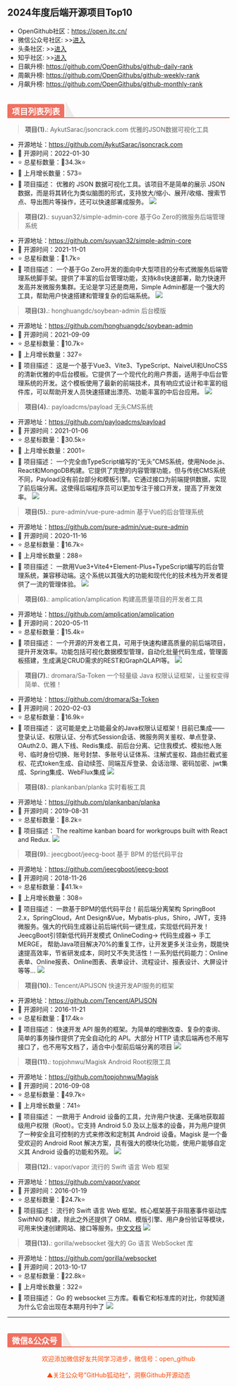 ## 2024年度后端开源项目Top10

- OpenGithub社区：https://open.itc.cn/
- 微信公众号社区: >>[进入](https://mp.weixin.qq.com/mp/appmsgalbum?__biz=MzkzOTQ5Mzk0NA==&action=getalbum&album_id=2943875821830864900&scene=173&subscene=227&sessionid=1724741336&enterid=1724741344&from_msgid=2247486556&from_itemidx=1&count=3&nolastread=1#wechat_redirect)
- 头条社区: >>[进入](https://www.toutiao.com/c/user/token/MS4wLjABAAAAmvfOws0L3K53LliyFX5JSmIS3b8RmD4dj_uwATFbgu4/)
- 知乎社区: >>[进入](https://www.zhihu.com/people/OpenGithub)
- 日飙升榜: https://github.com/OpenGithubs/github-daily-rank
- 周飙升榜: https://github.com/OpenGithubs/github-weekly-rank
- 月飙升榜: https://github.com/OpenGithubs/github-monthly-rank

<h2 style="margin-top: 30px;margin-bottom: 15px;font-weight: bold;border-bottom: 2px solid rgb(239, 112, 96);font-size: 1.3em;"><span style="display: none;"></span><span style="display: inline-block;background: rgb(239, 112, 96);color: rgb(255, 255, 255);padding: 3px 10px 1px;border-top-right-radius: 3px;border-top-left-radius: 3px;margin-right: 3px;">项目列表列表</span><span style="display: inline-block;vertical-align: bottom;border-bottom: 36px solid #efebe9;border-right: 20px solid transparent;"> </span></h2>

> **项目(1).**: AykutSarac/jsoncrack.com  优雅的JSON数据可视化工具
- 开源地址：https://github.com/AykutSarac/jsoncrack.com
- 📅 开源时间：2022-01-30
- ⭐ 总星标数量：🔺34.3k⭐
- 🔺 上月增长数量：573⭐
- 📝 项目描述： 优雅的 JSON 数据可视化工具。该项目不是简单的展示 JSON 数据，而是将其转化为类似脑图的形式，支持放大/缩小、展开/收缩、搜索节点、导出图片等操作，还可以快速部署成服务。
    ![](https://photocdn.tv.sohu.com/img/github/453717720.png)
> **项目(2).**: suyuan32/simple-admin-core  基于Go Zero的微服务后端管理系统
- 开源地址：https://github.com/suyuan32/simple-admin-core
- 📅 开源时间：2021-11-01
- ⭐ 总星标数量：🔺1.7k⭐
- 📝 项目描述： 一个基于Go Zero开发的面向中大型项目的分布式微服务后端管理系统脚手架。提供了丰富的后台管理功能，支持k8s快速部署，助力快速开发高并发微服务集群。无论是学习还是商用，Simple Admin都是一个强大的工具，帮助用户快速搭建和管理复杂的后端系统。
    ![](http://photocdn.tv.sohu.com/img/q_mini/20240219/pic_org_d9838733-557e-4ca4-baad-6272e246c337.jpg)
> **项目(3).**: honghuangdc/soybean-admin  后台模版
- 开源地址：https://github.com/honghuangdc/soybean-admin
- 📅 开源时间：2021-09-09
- ⭐ 总星标数量：🔺10.7k⭐
- 🔺 上月增长数量：327⭐
- 📝 项目描述： 这是一个基于Vue3、Vite3、TypeScript、NaiveUI和UnoCSS的清新优雅的中后台模板。它提供了一个现代化的用户界面，适用于中后台管理系统的开发。这个模板使用了最新的前端技术，具有响应式设计和丰富的组件库，可以帮助开发人员快速搭建出漂亮、功能丰富的中后台应用。
    ![](http://photocdn.tv.sohu.com/img/q_mini/20230602/pic_org_bd321c7b-d9c4-4fc8-9ecf-f448a7a408cd.png)
> **项目(4).**: payloadcms/payload  无头CMS系统
- 开源地址：https://github.com/payloadcms/payload
- 📅 开源时间：2021-01-06
- ⭐ 总星标数量：🔺30.5k⭐
- 🔺 上月增长数量：2001⭐
- 📝 项目描述： 一个完全由TypeScript编写的“无头”CMS系统，使用Node.js、React和MongoDB构建。它提供了完整的内容管理功能，但与传统CMS系统不同，Payload没有前台部分和模板引擎。它通过接口为前端提供数据，实现了前后端分离。这使得后端程序员可以更加专注于接口开发，提高了开发效率。
    ![](https://photocdn.tv.sohu.com/img/github/327089870.png)
> **项目(5).**: pure-admin/vue-pure-admin  基于Vue的后台管理系统
- 开源地址：https://github.com/pure-admin/vue-pure-admin
- 📅 开源时间：2020-11-16
- ⭐ 总星标数量：🔺16.7k⭐
- 🔺 上月增长数量：288⭐
- 📝 项目描述： 一款用Vue3+Vite4+Element-Plus+TypeScript编写的后台管理系统，兼容移动端。这个系统以其强大的功能和现代化的技术栈为开发者提供了一流的管理体验。
    ![](http://photocdn.tv.sohu.com/img/q_mini/20240122/pic_org_0bfe219a-f072-419d-9f31-94af37d03ec0.png)
> **项目(6).**: amplication/amplication  构建高质量项目的开发者工具
- 开源地址：https://github.com/amplication/amplication
- 📅 开源时间：2020-05-11
- ⭐ 总星标数量：🔺15.4k⭐
- 📝 项目描述： 一个开源的开发者工具，可用于快速构建高质量的前后端项目，提升开发效率。功能包括可视化数据模型管理，自动化批量代码生成，管理面板搭建，生成满足CRUD需求的REST和GraphQLAPI等。
    ![](http://photocdn.tv.sohu.com/img/q_mini/20240624/pic_org_3183a61e-7949-45aa-9df4-4b66b529a49a.jpg)
> **项目(7).**: dromara/Sa-Token  一个轻量级 Java 权限认证框架，让鉴权变得简单、优雅！
- 开源地址：https://github.com/dromara/Sa-Token
- 📅 开源时间：2020-02-03
- ⭐ 总星标数量：🔺16.9k⭐
- 📝 项目描述： 这可能是史上功能最全的Java权限认证框架！目前已集成——登录认证、权限认证、分布式Session会话、微服务网关鉴权、单点登录、OAuth2.0、踢人下线、Redis集成、前后台分离、记住我模式、模拟他人账号、临时身份切换、账号封禁、多账号认证体系、注解式鉴权、路由拦截式鉴权、花式token生成、自动续签、同端互斥登录、会话治理、密码加密、jwt集成、Spring集成、WebFlux集成
    ![](http://photocdn.tv.sohu.com/img/upload/20231026/Sa-Token.png)
> **项目(8).**: plankanban/planka  实时看板工具
- 开源地址：https://github.com/plankanban/planka
- 📅 开源时间：2019-08-31
- ⭐ 总星标数量：🔺8.2k⭐
- 📝 项目描述： The realtime kanban board for workgroups built with React and Redux.
    ![](http://photocdn.tv.sohu.com/img/q_mini/20240325/pic_org_990c547e-3a1e-4951-ac72-64695e12d829.jpg)
> **项目(9).**: jeecgboot/jeecg-boot  基于 BPM 的低代码平台
- 开源地址：https://github.com/jeecgboot/jeecg-boot
- 📅 开源时间：2018-11-26
- ⭐ 总星标数量：🔺41.1k⭐
- 🔺 上月增长数量：308⭐
- 📝 项目描述： 一款基于BPM的低代码平台！前后端分离架构 SpringBoot 2.x，SpringCloud，Ant Design&Vue，Mybatis-plus，Shiro，JWT，支持微服务。强大的代码生成器让前后端代码一键生成，实现低代码开发！ JeecgBoot引领新低代码开发模式 OnlineCoding-> 代码生成器-> 手工MERGE， 帮助Java项目解决70%的重复工作，让开发更多关注业务，既能快速提高效率，节省研发成本，同时又不失灵活性！一系列低代码能力：Online表单、Online报表、Online图表、表单设计、流程设计、报表设计、大屏设计 等等...
    ![](http://photocdn.tv.sohu.com/img/q_mini/20240305/pic_org_75a1e6af-72e4-4f3a-bf9b-62141103fcd0.jpg)
> **项目(10).**: Tencent/APIJSON  快速开发API服务的框架
- 开源地址：https://github.com/Tencent/APIJSON
- 📅 开源时间：2016-11-21
- ⭐ 总星标数量：🔺17.4k⭐
- 📝 项目描述： 快速开发 API 服务的框架。为简单的增删改查、复杂的查询、简单的事务操作提供了完全自动化的 API。大部分 HTTP 请求后端再也不用写接口了，也不用写文档了，适合中小型前后端分离的项目
    ![](https://photocdn.tv.sohu.com/img/github/74359442.jpg)
> **项目(11).**: topjohnwu/Magisk  Android Root权限工具
- 开源地址：https://github.com/topjohnwu/Magisk
- 📅 开源时间：2016-09-08
- ⭐ 总星标数量：🔺49.7k⭐
- 🔺 上月增长数量：741⭐
- 📝 项目描述： 一款用于 Android 设备的工具，允许用户快速、无痛地获取超级用户权限（Root）。它支持 Android 5.0 及以上版本的设备，并为用户提供了一种安全且可控制的方式来修改和定制其 Android 设备。Magisk 是一个备受欢迎的 Android Root 解决方案，具有强大的模块化功能，使用户能够自定义其 Android 设备的功能和外观。
    ![](https://photocdn.tv.sohu.com/img/github/67702184.png)
> **项目(12).**: vapor/vapor  流行的 Swift 语言 Web 框架
- 开源地址：https://github.com/vapor/vapor
- 📅 开源时间：2016-01-19
- ⭐ 总星标数量：🔺24.7k⭐
- 📝 项目描述： 流行的 Swift 语言 Web 框架。核心框架基于非阻塞事件驱动库 SwiftNIO 构建，除此之外还提供了 ORM、模版引擎、用户身份验证等模块，可用来快速创建网站、接口等服务。[中文文档](https://cn.docs.vapor.codes)
    ![](https://photocdn.tv.sohu.com/img/github/49910095.png)
> **项目(13).**: gorilla/websocket  强大的 Go 语言 WebSocket 库
- 开源地址：https://github.com/gorilla/websocket
- 📅 开源时间：2013-10-17
- ⭐ 总星标数量：🔺22.8k⭐
- 🔺 上月增长数量：322⭐
- 📝 项目描述： Go 的 websocket 三方库。看看它和标准库的对比，你就知道为什么它会出现在本期月刊中了
    ![](https://photocdn.tv.sohu.com/img/github/13624859.png)

---

<h2 style="margin-top: 30px;margin-bottom: 15px;font-weight: bold;border-bottom: 2px solid rgb(239, 112, 96);font-size: 1.3em;"><span style="display: none;"></span><span style="display: inline-block;background: rgb(239, 112, 96);color: rgb(255, 255, 255);padding: 3px 10px 1px;border-top-right-radius: 3px;border-top-left-radius: 3px;margin-right: 3px;">微信&公众号</span><span style="display: inline-block;vertical-align: bottom;border-bottom: 36px solid #efebe9;border-right: 20px solid transparent;"> </span></h2>

<center><span style="color: orangered">欢迎添加微信好友共同学习进步，微信号：open_github</center>
<br/>
<center><span style="color: orangered">▲关注公众号”GitHub狐动社“，洞察Github开源动态</span><center>